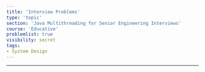 ```yaml
---
title: 'Interview Problems'
type: 'topic'
section: 'Java Multithreading for Senior Engineering Interviews'
course: 'Educative'
problemlist: true
visibility: secret
tags:
- System Design
---
```



---